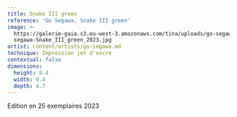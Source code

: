 ```yaml
---
title: Snake III green
reference: 'Go Segawa, Snake III green'
image: >-
  https://galerie-gaia.s3.eu-west-3.amazonaws.com/tina/uploads/go-segawa/galerie-gaia-go
  segawa-Snake_III_green_2023.jpg
artist: content/artists/go-segawa.md
technique: Impression jet d'encre
contextual: false
dimensions:
  height: 9.4
  width: 9.4
  depth: 4.7
---
```


Edition en 25 exemplaires 2023
